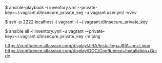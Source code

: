 $ ansible-playbook -i inventory.yml --private-key=~/.vagrant.d/insecure_private_key -u vagrant user.yml -vvvv

$ ssh -p 2222 localhost -l vagrant -i ~/.vagrant.d/insecure_private_key

$ ansible all -i inventory.yml -u vagrant --private-key=~/.vagrant.d/insecure_private_key -m ping

https://confluence.atlassian.com/display/JIRA/Installing+JIRA+on+Linux
https://confluence.atlassian.com/display/DOC/Confluence+Installation+Guide
